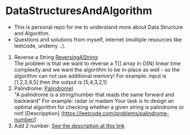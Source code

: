 # DataStructuresAndAlgorithm
- This is personal repo for me to understand more about Data Structure and Algorithm. 
- Questions and solutions from myself, internet (multiple resources like leetcode, undemy ..).
1. Reverse a String [ReversingAString](src/main/java/com/datastructures/array/ReverseAString.java):  
  The problem is that we want to reverse a T[] array in O(N) linear time complexity and we want the algorithm to be in-place as well - so the algorithm can not use additional memory!
  For example: input is [1,2,3,4,5] then the output is [5,4,3,2,1]
2. Palindrome: [Palindrome](src/main/java/com/datastructures/array/Palindrome.java))  
   "A palindrome is a string/number that reads the same forward and backward"
   For example: radar or madam
   Your task is to design an optimal algorithm for checking whether a given string is palindrome or not!
  [Descripption] (https://leetcode.com/problems/palindrome-number/)
3. Add 2 number: [See the description at this link](https://leetcode.com/problems/add-two-numbers/description/)